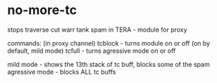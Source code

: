# no-more-tc
stops traverse cut warr tank spam in TERA - module for proxy

commands: (in proxy channel)
          tcblock - turns module on or off (on by default, mild mode)
          tcfull - turns agressive mode on or off 
         
mild mode - shows the 13th stack of tc buff, blocks some of the spam
agressive mode - blocks ALL tc buffs
